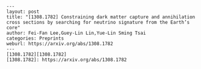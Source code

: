     ---
    layout: post
    title: "[1308.1782] Constraining dark matter capture and annihilation cross sections by searching for neutrino signature from the Earth’s core"
    author: Fei-Fan Lee,Guey-Lin Lin,Yue-Lin Sming Tsai
    categories: Preprints
    weburl: https://arxiv.org/abs/1308.1782
    ---
    [1308.1782][1308.1782]
    [1308.1782]: https://arxiv.org/abs/1308.1782
